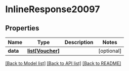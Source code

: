# InlineResponse20097

## Properties
Name | Type | Description | Notes
------------ | ------------- | ------------- | -------------
**data** | [**list[Voucher]**](Voucher.md) |  | [optional] 

[[Back to Model list]](../README.md#documentation-for-models) [[Back to API list]](../README.md#documentation-for-api-endpoints) [[Back to README]](../README.md)



